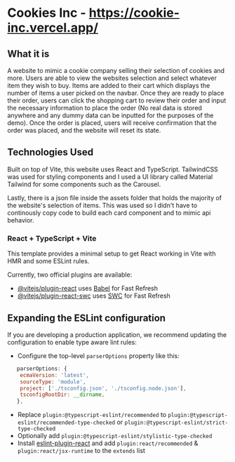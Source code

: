 # Cookies Inc - https://cookie-inc.vercel.app/

## What it is

A website to mimic a cookie company selling their selection of cookies and more. Users are able to
view the websites selection and select whatever item they wish to buy. Items are added to their cart
which displays the number of items a user picked on the navbar.
Once they are ready to place their order, users can click the shopping cart to review their order
and input the necessary information to place the order (No real data is stored anywhere and any dummy
data can be inputted for the purposes of the demo). Once the order is placed, users will receive
confirmation that the order was placed, and the website will reset its state.

## Technologies Used

Built on top of Vite, this website uses React and TypeScript. TailwindCSS was used for styling components and
I used a UI library called Material Tailwind for some components such as the Carousel.

Lastly, there is a json file inside the assets folder that holds the majority of the website's selection
of items. This was used so I didn't have to continously copy code to build each card component and to mimic
api behavior.

### React + TypeScript + Vite

This template provides a minimal setup to get React working in Vite with HMR and some ESLint rules.

Currently, two official plugins are available:

- [@vitejs/plugin-react](https://github.com/vitejs/vite-plugin-react/blob/main/packages/plugin-react/README.md) uses [Babel](https://babeljs.io/) for Fast Refresh
- [@vitejs/plugin-react-swc](https://github.com/vitejs/vite-plugin-react-swc) uses [SWC](https://swc.rs/) for Fast Refresh

## Expanding the ESLint configuration

If you are developing a production application, we recommend updating the configuration to enable type aware lint rules:

- Configure the top-level `parserOptions` property like this:

```js
   parserOptions: {
    ecmaVersion: 'latest',
    sourceType: 'module',
    project: ['./tsconfig.json', './tsconfig.node.json'],
    tsconfigRootDir: __dirname,
   },
```

- Replace `plugin:@typescript-eslint/recommended` to `plugin:@typescript-eslint/recommended-type-checked` or `plugin:@typescript-eslint/strict-type-checked`
- Optionally add `plugin:@typescript-eslint/stylistic-type-checked`
- Install [eslint-plugin-react](https://github.com/jsx-eslint/eslint-plugin-react) and add `plugin:react/recommended` & `plugin:react/jsx-runtime` to the `extends` list

